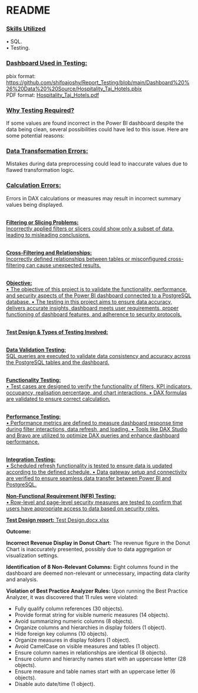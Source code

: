 # **README**

### <ins>**Skills Utilized**

• SQL.<br>
• Testing.

### <ins>**Dashboard Used in Testing**<ins>:<br>
pbix format: https://github.com/shifoajoshy/Report_Testing/blob/main/Dashboard%20%26%20Data%20%20Source/Hospitality_Taj_Hotels.pbix <br> 
PDF format: [Hospitality_Taj_Hotels.pdf](https://github.com/shifoajoshy/Report_Testing/files/14887583/Hospitality_Taj_Hotels.pdf)

### <ins>**Why Testing Required?**<ins><br>
If some values are found incorrect in the Power BI dashboard despite the data being clean, several possibilities could have led to this issue. Here are some potential reasons:

### <ins>**Data Transformation Errors:**<ins><br>
Mistakes during data preprocessing could lead to inaccurate values due to flawed transformation logic.

### <ins>**Calculation Errors:**<ins><br>
Errors in DAX calculations or measures may result in incorrect summary values being displayed.

<ins><br>**Filtering or Slicing Problems:**<ins><br>
Incorrectly applied filters or slicers could show only a subset of data, leading to misleading conclusions.

<ins><br>**Cross-Filtering and Relationships:**<ins><br>
Incorrectly defined relationships between tables or misconfigured cross-filtering can cause unexpected results.

<ins><br>**Objective:**<ins><br>
• The objective of this project is to validate the functionality, performance, and security aspects of the Power BI dashboard connected to a PostgreSQL database.
• The testing in this project aims to ensure data accuracy, delivers accurate insights, dashboard meets user requirements, proper functioning of dashboard features, and adherence to security protocols.

<ins><br>**Test Design & Types of Testing Involved:**<ins><br>

<ins><br>**Data Validation Testing:**<ins><br>
SQL queries are executed to validate data consistency and accuracy across the PostgreSQL tables and the dashboard.

<ins><br>**Functionality Testing:**<ins><br>
• Test cases are designed to verify the functionality of filters, KPI indicators, occupancy, realisation percentage, and chart interactions.
• DAX formulas are validated to ensure correct calculation.

<ins><br>**Performance Testing:**<ins><br>
• Performance metrics are defined to measure dashboard response time during filter interactions, data refresh, and loading.
• Tools like DAX Studio and Bravo are utilized to optimize DAX queries and enhance dashboard performance.

<ins><br>**Integration Testing:**<ins><br>
• Scheduled refresh functionality is tested to ensure data is updated according to the defined schedule.
• Data gateway setup and connectivity are verified to ensure seamless data transfer between Power BI and PostgreSQL.

<ins>**Non-Functional Requirement (NFR) Testing:**<ins><br>
• Row-level and page-level security measures are tested to confirm that users have appropriate access to data based on security roles.

<ins>**Test Design report:<ins>** [Test Design.docx.xlsx](https://github.com/shifoajoshy/Report_Testing/files/14885971/Test.Design.docx.xlsx)

**Outcome:**

**Incorrect Revenue Display in Donut Chart:**
The revenue figure in the Donut Chart is inaccurately presented, possibly due to data aggregation or visualization settings.

**Identification of 8 Non-Relevant Columns:**
Eight columns found in the dashboard are deemed non-relevant or unnecessary, impacting data clarity and analysis.

**Violation of Best Practice Analyzer Rules:**
Upon running the Best Practice Analyzer, it was discovered that 11 rules were violated:
- Fully qualify column references (30 objects).
- Provide format string for visible numeric measures (14 objects).
- Avoid summarizing numeric columns (8 objects).
- Organize columns and hierarchies in display folders (1 object).
- Hide foreign key columns (10 objects).
- Organize measures in display folders (1 object).
- Avoid CamelCase on visible measures and tables (1 object).
- Ensure column names in relationships are identical (8 objects).
- Ensure column and hierarchy names start with an uppercase letter (28 objects).
- Ensure measure and table names start with an uppercase letter (6 objects).
- Disable auto date/time (1 object).
